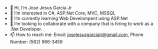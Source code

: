 - 👋 Hi, I’m Jose Jesus Garcia Jr
- 👀 I’m interested in C#, ASP.Net Core, MVC, MSSQL
- 🌱 I’m currently learning Web Develompent using ASP.Net
- 💞️ I’m looking to collaborate with a company that is hiring to work as a .Net Developer.
- 📫 How to reach me: Email: josejesusgarciajr@gmail.com, Phone Number: (562) 966-3459

<!---
josejesusgarciajr/josejesusgarciajr is a ✨ special ✨ repository because its `README.md` (this file) appears on your GitHub profile.
You can click the Preview link to take a look at your changes.
--->
